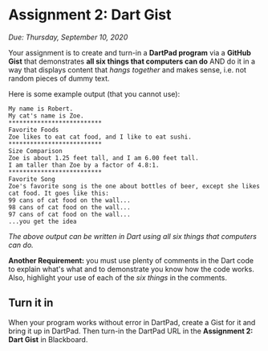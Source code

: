 # Assignment 2: Dart Gist
*Due: Thursday, September 10, 2020* 

Your assignment is to create and turn-in a **DartPad program** via a **GitHub Gist** that demonstrates **all six things that computers can do** AND do it in a way that displays content that *hangs together* and makes sense, i.e. not random pieces of dummy text.

Here is some example output (that you cannot use):

```
My name is Robert.
My cat's name is Zoe.
**************************
Favorite Foods
Zoe likes to eat cat food, and I like to eat sushi.
**************************
Size Comparison
Zoe is about 1.25 feet tall, and I am 6.00 feet tall.
I am taller than Zoe by a factor of 4.8:1.
**************************
Favorite Song
Zoe's favorite song is the one about bottles of beer, except she likes
cat food. It goes like this:
99 cans of cat food on the wall...
98 cans of cat food on the wall...
97 cans of cat food on the wall...
...you get the idea
```

*The above output can be written in Dart using all six things that computers can do.*

**Another Requirement:** you must use plenty of comments in the Dart code to explain what's what and to demonstrate you know how the code works.  Also, highlight your use of each of the *six things* in the comments.

## Turn it in

When your program works without error in DartPad, create a Gist for it and bring it up in DartPad.  Then turn-in the DartPad URL in the **Assignment 2: Dart Gist** in Blackboard.



